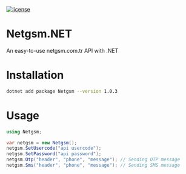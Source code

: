 [![license](https://img.shields.io/:license-mit-blue.svg)](https://github.com/ozgur-soft/Netgsm.NET/blob/main/LICENSE.md)

# Netgsm.NET
An easy-to-use netgsm.com.tr API with .NET

# Installation
```bash
dotnet add package Netgsm --version 1.0.3
```

# Usage
```c#
using Netgsm;

var netgsm = new Netgsm();
netgsm.SetUsercode("api usercode");
netgsm.SetPassword("api password");
netgsm.Otp("header", "phone", "message"); // Sending OTP message
netgsm.Sms("header", "phone", "message"); // Sending SMS message
```
